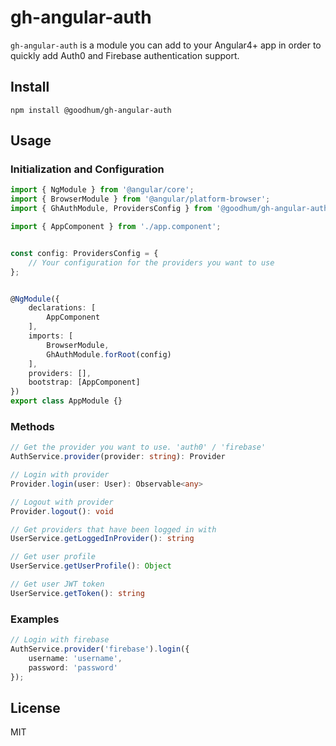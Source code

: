 # gh-angular-auth

`gh-angular-auth` is a module you can add to your Angular4+ app in order to quickly add Auth0 and Firebase authentication support.

## Install

```shell
npm install @goodhum/gh-angular-auth
```

## Usage

### Initialization and Configuration

```ts
import { NgModule } from '@angular/core';
import { BrowserModule } from '@angular/platform-browser';
import { GhAuthModule, ProvidersConfig } from '@goodhum/gh-angular-auth';

import { AppComponent } from './app.component';


const config: ProvidersConfig = {
    // Your configuration for the providers you want to use
};


@NgModule({
    declarations: [
        AppComponent
    ],
    imports: [
        BrowserModule,
        GhAuthModule.forRoot(config)
    ],
    providers: [],
    bootstrap: [AppComponent]
})
export class AppModule {}

```

### Methods

```ts
// Get the provider you want to use. 'auth0' / 'firebase'
AuthService.provider(provider: string): Provider

// Login with provider
Provider.login(user: User): Observable<any>

// Logout with provider
Provider.logout(): void

// Get providers that have been logged in with
UserService.getLoggedInProvider(): string

// Get user profile
UserService.getUserProfile(): Object

// Get user JWT token
UserService.getToken(): string
```

### Examples

```ts
// Login with firebase
AuthService.provider('firebase').login({
    username: 'username', 
    password: 'password' 
});
```

## License

MIT
